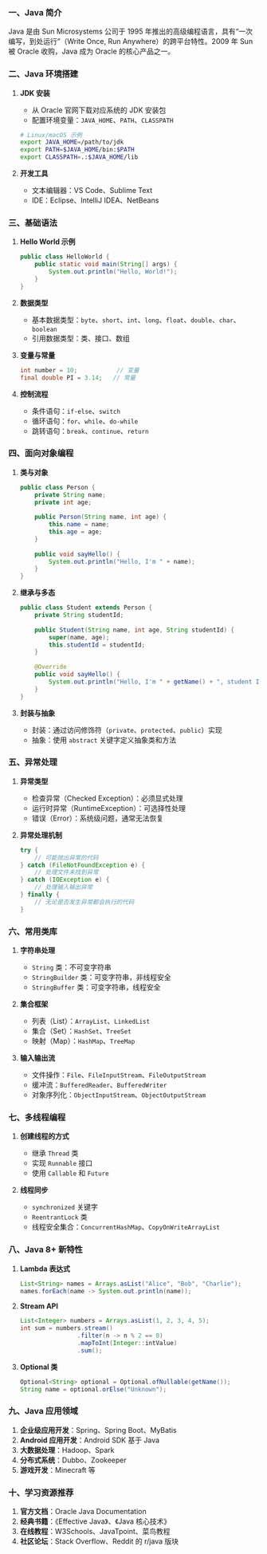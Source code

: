 ### 一、Java 简介
Java 是由 Sun Microsystems 公司于 1995 年推出的高级编程语言，具有“一次编写，到处运行”（Write Once, Run Anywhere）的跨平台特性。2009 年 Sun 被 Oracle 收购，Java 成为 Oracle 的核心产品之一。

### 二、Java 环境搭建
1. **JDK 安装**
   - 从 Oracle 官网下载对应系统的 JDK 安装包
   - 配置环境变量：`JAVA_HOME`、`PATH`、`CLASSPATH`
   ```bash
   # Linux/macOS 示例
   export JAVA_HOME=/path/to/jdk
   export PATH=$JAVA_HOME/bin:$PATH
   export CLASSPATH=.:$JAVA_HOME/lib
   ```

2. **开发工具**
   - 文本编辑器：VS Code、Sublime Text
   - IDE：Eclipse、IntelliJ IDEA、NetBeans

### 三、基础语法
1. **Hello World 示例**
   ```java
   public class HelloWorld {
       public static void main(String[] args) {
           System.out.println("Hello, World!");
       }
   }
   ```

2. **数据类型**
   - 基本数据类型：`byte`、`short`、`int`、`long`、`float`、`double`、`char`、`boolean`
   - 引用数据类型：类、接口、数组

3. **变量与常量**
   ```java
   int number = 10;           // 变量
   final double PI = 3.14;   // 常量
   ```

4. **控制流程**
   - 条件语句：`if-else`、`switch`
   - 循环语句：`for`、`while`、`do-while`
   - 跳转语句：`break`、`continue`、`return`

### 四、面向对象编程
1. **类与对象**
   ```java
   public class Person {
       private String name;
       private int age;
       
       public Person(String name, int age) {
           this.name = name;
           this.age = age;
       }
       
       public void sayHello() {
           System.out.println("Hello, I'm " + name);
       }
   }
   ```

2. **继承与多态**
   ```java
   public class Student extends Person {
       private String studentId;
       
       public Student(String name, int age, String studentId) {
           super(name, age);
           this.studentId = studentId;
       }
       
       @Override
       public void sayHello() {
           System.out.println("Hello, I'm " + getName() + ", student ID: " + studentId);
       }
   }
   ```

3. **封装与抽象**
   - 封装：通过访问修饰符（`private`、`protected`、`public`）实现
   - 抽象：使用 `abstract` 关键字定义抽象类和方法

### 五、异常处理
1. **异常类型**
   - 检查异常（Checked Exception）：必须显式处理
   - 运行时异常（RuntimeException）：可选择性处理
   - 错误（Error）：系统级问题，通常无法恢复

2. **异常处理机制**
   ```java
   try {
       // 可能抛出异常的代码
   } catch (FileNotFoundException e) {
       // 处理文件未找到异常
   } catch (IOException e) {
       // 处理输入输出异常
   } finally {
       // 无论是否发生异常都会执行的代码
   }
   ```

### 六、常用类库
1. **字符串处理**
   - `String` 类：不可变字符串
   - `StringBuilder` 类：可变字符串，非线程安全
   - `StringBuffer` 类：可变字符串，线程安全

2. **集合框架**
   - 列表（List）：`ArrayList`、`LinkedList`
   - 集合（Set）：`HashSet`、`TreeSet`
   - 映射（Map）：`HashMap`、`TreeMap`

3. **输入输出流**
   - 文件操作：`File`、`FileInputStream`、`FileOutputStream`
   - 缓冲流：`BufferedReader`、`BufferedWriter`
   - 对象序列化：`ObjectInputStream`、`ObjectOutputStream`

### 七、多线程编程
1. **创建线程的方式**
   - 继承 `Thread` 类
   - 实现 `Runnable` 接口
   - 使用 `Callable` 和 `Future`

2. **线程同步**
   - `synchronized` 关键字
   - `ReentrantLock` 类
   - 线程安全集合：`ConcurrentHashMap`、`CopyOnWriteArrayList`

### 八、Java 8+ 新特性
1. **Lambda 表达式**
   ```java
   List<String> names = Arrays.asList("Alice", "Bob", "Charlie");
   names.forEach(name -> System.out.println(name));
   ```

2. **Stream API**
   ```java
   List<Integer> numbers = Arrays.asList(1, 2, 3, 4, 5);
   int sum = numbers.stream()
                   .filter(n -> n % 2 == 0)
                   .mapToInt(Integer::intValue)
                   .sum();
   ```

3. **Optional 类**
   ```java
   Optional<String> optional = Optional.ofNullable(getName());
   String name = optional.orElse("Unknown");
   ```

### 九、Java 应用领域
1. **企业级应用开发**：Spring、Spring Boot、MyBatis
2. **Android 应用开发**：Android SDK 基于 Java
3. **大数据处理**：Hadoop、Spark
4. **分布式系统**：Dubbo、Zookeeper
5. **游戏开发**：Minecraft 等

### 十、学习资源推荐
1. **官方文档**：Oracle Java Documentation
2. **经典书籍**：《Effective Java》、《Java 核心技术》
3. **在线教程**：W3Schools、JavaTpoint、菜鸟教程
4. **社区论坛**：Stack Overflow、Reddit 的 r/java 版块